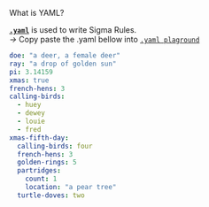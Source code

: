 What is YAML?

**[`.yaml`](https://eemeli.org/yaml-playground/)** is used to write Sigma Rules. \
*->* Copy paste the .yaml bellow into [`.yaml plaground`](https://eemeli.org/yaml-playground/)
```yaml
doe: "a deer, a female deer"
ray: "a drop of golden sun"
pi: 3.14159
xmas: true
french-hens: 3
calling-birds:
  - huey
  - dewey
  - louie
  - fred
xmas-fifth-day:
  calling-birds: four
  french-hens: 3
  golden-rings: 5
  partridges:
    count: 1
    location: "a pear tree"
  turtle-doves: two

```
